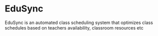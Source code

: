 # EduSync
EduSync is an automated class scheduling system that optimizes class schedules based on teachers availability, classroom resources etc
